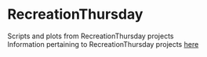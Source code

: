 # RecreationThursday

Scripts and plots from RecreationThursday projects  
Information pertaining to RecreationThursday projects [here](https://github.com/sharlagelfand/RecreationThursday)
